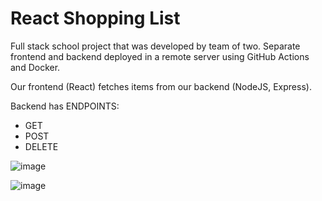 # React Shopping List

Full stack school project that was developed by team of two. Separate frontend and backend deployed in a remote server using GitHub Actions and Docker.

Our frontend (React) fetches items from our backend (NodeJS, Express).

Backend has ENDPOINTS:

- GET
- POST
- DELETE

![image](https://github.com/antonlahtinen/React-Shopping-List/assets/115111370/b0397410-5da9-43aa-86e1-da5b2aea09b2)

![image](https://github.com/antonlahtinen/React-Shopping-List/assets/115111370/4cbf1c46-5fea-45ff-abf5-b5e5054b7e0d)



